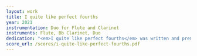 ```yaml
---
layout: work
title: I quite like perfect fourths
year: 2021
instrumentation: Duo for Flute and Clarinet
instruments: Flute, Bb Clarinet, Duo
dedication: "<em>I quite like perfect fourths</em> was written and premiered by Amber Lucas and Eva Skanse in 2021 as a part of Charlotte New Music Festival's speedwriting workshop."
score_url: /scores/i-quite-like-perfect-fourths.pdf
---
```


